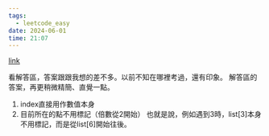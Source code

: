 ```yaml
---
tags:
  - leetcode_easy
date: 2024-06-01
time: 21:07
---
```

[link](https://leetcode.com/problems/count-primes/description/)

看解答區，答案跟跟我想的差不多。以前不知在哪裡考過，還有印象。
解答區的答案，再更稍微精簡、直覺一點。
1. index直接用作數值本身
2. 目前所在的點不用標記（倍數從2開始）
	也就是說，例如遇到3時，list[3]本身不用標記，而是從list[6]開始往後。